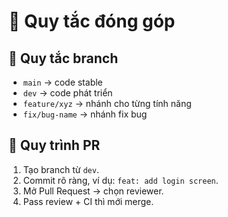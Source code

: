 # 🤝 Quy tắc đóng góp

## 📂 Quy tắc branch
- `main` → code stable
- `dev` → code phát triển
- `feature/xyz` → nhánh cho từng tính năng
- `fix/bug-name` → nhánh fix bug

## 🔄 Quy trình PR
1. Tạo branch từ `dev`.
2. Commit rõ ràng, ví dụ: `feat: add login screen`.
3. Mở Pull Request → chọn reviewer.
4. Pass review + CI thì mới merge.
